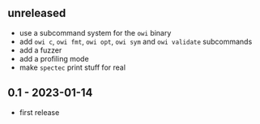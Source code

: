 ## unreleased

- use a subcommand system for the `owi` binary
- add `owi c`, `owi fmt`, `owi opt`, `owi sym` and `owi validate` subcommands
- add a fuzzer
- add a profiling mode
- make `spectec` print stuff for real

## 0.1 - 2023-01-14

- first release
